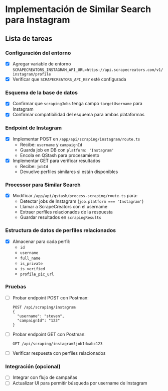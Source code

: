# Implementación de Similar Search para Instagram

## Lista de tareas

### Configuración del entorno
- [X] Agregar variable de entorno `SCRAPECREATORS_INSTAGRAM_API_URL=https://api.scrapecreators.com/v1/instagram/profile`
- [X] Verificar que `SCRAPECREATORS_API_KEY` esté configurada

### Esquema de la base de datos
- [X] Confirmar que `scrapingJobs` tenga campo `targetUsername` para Instagram
- [X] Confirmar compatibilidad del esquema para ambas plataformas

### Endpoint de Instagram
- [X] Implementar POST en `/app/api/scraping/instagram/route.ts`
  - Recibe: `username` y `campaignId`
  - Guarda job en DB con `platform: 'Instagram'`
  - Encola en QStash para procesamiento
- [X] Implementar GET para verificar resultados
  - Recibe: `jobId`
  - Devuelve perfiles similares si están disponibles

### Processor para Similar Search
- [X] Modificar `/app/api/qstash/process-scraping/route.ts` para:
  - Detectar jobs de Instagram (`job.platform === 'Instagram'`)
  - Llamar a ScrapeCreators con el username
  - Extraer perfiles relacionados de la respuesta
  - Guardar resultados en `scrapingResults`

### Estructura de datos de perfiles relacionados
- [X] Almacenar para cada perfil:
  - `id`
  - `username`
  - `full_name`
  - `is_private`
  - `is_verified`
  - `profile_pic_url`

### Pruebas
- [ ] Probar endpoint POST con Postman:
  ```
  POST /api/scraping/instagram
  {
    "username": "steven",
    "campaignId": "123"
  }
  ```
- [ ] Probar endpoint GET con Postman:
  ```
  GET /api/scraping/instagram?jobId=abc123
  ```
- [ ] Verificar respuesta con perfiles relacionados

### Integración (opcional)
- [ ] Integrar con flujo de campañas
- [ ] Actualizar UI para permitir búsqueda por username de Instagram
